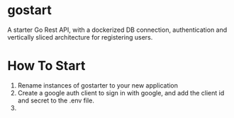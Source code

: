 # gostart

A starter Go Rest API, with a dockerized DB connection, authentication and vertically sliced architecture for registering users.

# How To Start

1.  Rename instances of gostarter to your new application
2.  Create a google auth client to sign in with google, and add the client id and secret to the .env file.
3.
